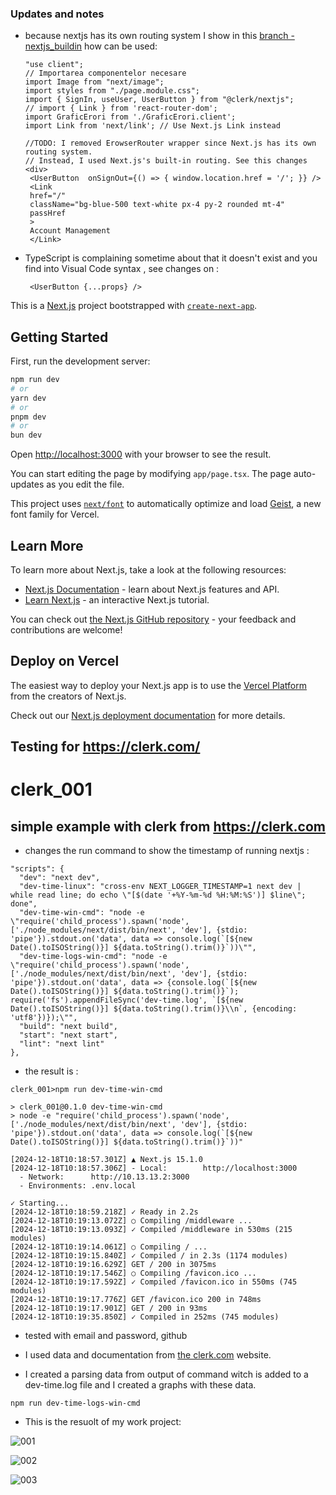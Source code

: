 ### Updates and notes 

 - because nextjs has its own routing system I show in this [branch - nextjs_buildin](https://github.com/catafest-work/clerk_001/tree/nextjs_buildin) how can be used:
   ```
   "use client";
   // Importarea componentelor necesare
   import Image from "next/image";
   import styles from "./page.module.css";
   import { SignIn, useUser, UserButton } from "@clerk/nextjs";
   // import { Link } from 'react-router-dom';
   import GraficErori from './GraficErori.client';
   import Link from 'next/link'; // Use Next.js Link instead
   
   //TODO: I removed ErowserRouter wrapper since Next.js has its own routing system.
   // Instead, I used Next.js's built-in routing. See this changes
   <div>
    <UserButton  onSignOut={() => { window.location.href = '/'; }} />
    <Link 
    href="/" 
    className="bg-blue-500 text-white px-4 py-2 rounded mt-4"
    passHref
    >
    Account Management
    </Link>
   ```
- TypeScript is complaining sometime about that it doesn't exist and you find into Visual Code syntax , see changes on :
   ```
    <UserButton {...props} />
   ```

This is a [Next.js](https://nextjs.org) project bootstrapped with [`create-next-app`](https://nextjs.org/docs/app/api-reference/cli/create-next-app).

## Getting Started

First, run the development server:

```bash
npm run dev
# or
yarn dev
# or
pnpm dev
# or
bun dev
```

Open [http://localhost:3000](http://localhost:3000) with your browser to see the result.

You can start editing the page by modifying `app/page.tsx`. The page auto-updates as you edit the file.

This project uses [`next/font`](https://nextjs.org/docs/app/building-your-application/optimizing/fonts) to automatically optimize and load [Geist](https://vercel.com/font), a new font family for Vercel.

## Learn More

To learn more about Next.js, take a look at the following resources:

- [Next.js Documentation](https://nextjs.org/docs) - learn about Next.js features and API.
- [Learn Next.js](https://nextjs.org/learn) - an interactive Next.js tutorial.

You can check out [the Next.js GitHub repository](https://github.com/vercel/next.js) - your feedback and contributions are welcome!

## Deploy on Vercel

The easiest way to deploy your Next.js app is to use the [Vercel Platform](https://vercel.com/new?utm_medium=default-template&filter=next.js&utm_source=create-next-app&utm_campaign=create-next-app-readme) from the creators of Next.js.

Check out our [Next.js deployment documentation](https://nextjs.org/docs/app/building-your-application/deploying) for more details.

## Testing for https://clerk.com/
# clerk_001

## simple example with clerk from https://clerk.com

 - changes the run command to show the timestamp of running nextjs :
  ```
  "scripts": {
    "dev": "next dev",
    "dev-time-linux": "cross-env NEXT_LOGGER_TIMESTAMP=1 next dev | while read line; do echo \"[$(date '+%Y-%m-%d %H:%M:%S')] $line\"; done",
    "dev-time-win-cmd": "node -e \"require('child_process').spawn('node', ['./node_modules/next/dist/bin/next', 'dev'], {stdio: 'pipe'}).stdout.on('data', data => console.log(`[${new Date().toISOString()}] ${data.toString().trim()}`))\"",
    "dev-time-logs-win-cmd": "node -e \"require('child_process').spawn('node', ['./node_modules/next/dist/bin/next', 'dev'], {stdio: 'pipe'}).stdout.on('data', data => {console.log(`[${new Date().toISOString()}] ${data.toString().trim()}`); require('fs').appendFileSync('dev-time.log', `[${new Date().toISOString()}] ${data.toString().trim()}\\n`, {encoding: 'utf8'})});\"",
    "build": "next build",
    "start": "next start",
    "lint": "next lint"
  },
  ```
 - the result is :
  ```
  clerk_001>npm run dev-time-win-cmd

  > clerk_001@0.1.0 dev-time-win-cmd
  > node -e "require('child_process').spawn('node', ['./node_modules/next/dist/bin/next', 'dev'], {stdio: 'pipe'}).stdout.on('data', data => console.log(`[${new Date().toISOString()}] ${data.toString().trim()}`))"

  [2024-12-18T10:18:57.301Z] ▲ Next.js 15.1.0
  [2024-12-18T10:18:57.306Z] - Local:        http://localhost:3000
    - Network:      http://10.13.13.2:3000
    - Environments: .env.local

  ✓ Starting...
  [2024-12-18T10:18:59.218Z] ✓ Ready in 2.2s
  [2024-12-18T10:19:13.072Z] ○ Compiling /middleware ...
  [2024-12-18T10:19:13.093Z] ✓ Compiled /middleware in 530ms (215 modules)
  [2024-12-18T10:19:14.061Z] ○ Compiling / ...
  [2024-12-18T10:19:15.840Z] ✓ Compiled / in 2.3s (1174 modules)
  [2024-12-18T10:19:16.629Z] GET / 200 in 3075ms
  [2024-12-18T10:19:17.546Z] ○ Compiling /favicon.ico ...
  [2024-12-18T10:19:17.592Z] ✓ Compiled /favicon.ico in 550ms (745 modules)
  [2024-12-18T10:19:17.776Z] GET /favicon.ico 200 in 748ms
  [2024-12-18T10:19:17.901Z] GET / 200 in 93ms
  [2024-12-18T10:19:35.850Z] ✓ Compiled in 252ms (745 modules)
  ```

- tested with email and password, github 

- I used data and documentation from [the clerk.com](http://clerk.com) website.

- I created a parsing data from output of command witch is added to a dev-time.log file and I created a graphs with these data.

```
npm run dev-time-logs-win-cmd
```
- This is the resuolt of my work project:

![001](001.png)

![002](002.png)

![003](003.png)

